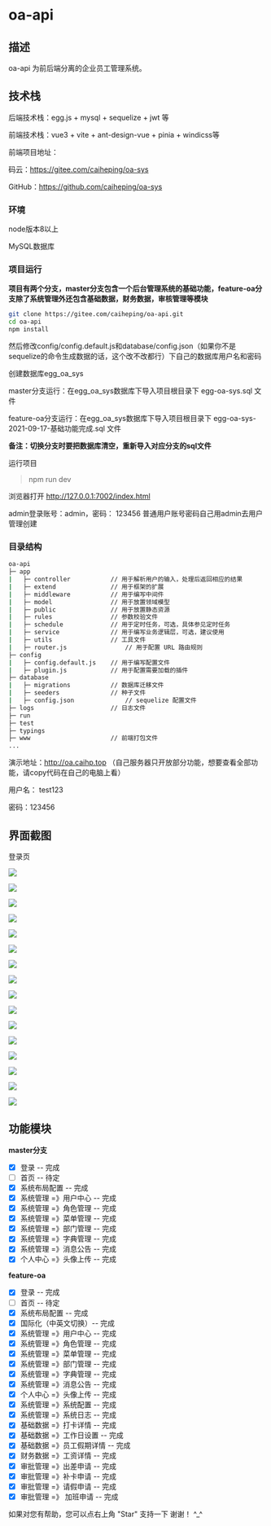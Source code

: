 # oa-api

## 描述

oa-api 为前后端分离的企业员工管理系统。

## 技术栈

后端技术栈：egg.js + mysql + sequelize + jwt 等

前端技术栈：vue3 + vite + ant-design-vue + pinia + windicss等

前端项目地址：

码云：https://gitee.com/caiheping/oa-sys

GitHub：https://github.com/caiheping/oa-sys

### 环境

node版本8以上

MySQL数据库

### 项目运行

**项目有两个分支，master分支包含一个后台管理系统的基础功能，feature-oa分支除了系统管理外还包含基础数据，财务数据，审核管理等模块**

```bash
git clone https://gitee.com/caiheping/oa-api.git
cd oa-api
npm install
```

然后修改config/config.default.js和database/config.json（如果你不是sequelize的命令生成数据的话，这个改不改都行）下自己的数据库用户名和密码

创建数据库egg_oa_sys

master分支运行：在egg_oa_sys数据库下导入项目根目录下 egg-oa-sys.sql 文件

feature-oa分支运行：在egg_oa_sys数据库下导入项目根目录下 egg-oa-sys-2021-09-17-基础功能完成.sql 文件

**备注：切换分支时要把数据库清空，重新导入对应分支的sql文件**

运行项目

> npm run dev

浏览器打开 http://127.0.0.1:7002/index.html

admin登录账号：admin，密码： 123456
普通用户账号密码自己用admin去用户管理创建



### 目录结构

```bash
oa-api
├─ app
|	├─ controller			// 用于解析用户的输入，处理后返回相应的结果
|	├─ extend				// 用于框架的扩展
|	├─ middleware			// 用于编写中间件
|	├─ model				// 用于放置领域模型
|	├─ public				// 用于放置静态资源
|	├─ rules				// 参数校验文件
|	├─ schedule				// 用于定时任务，可选，具体参见定时任务
|	├─ service				// 用于编写业务逻辑层，可选，建议使用
|	├─ utils				// 工具文件
|	├─ router.js				// 用于配置 URL 路由规则
├─ config
|	├─ config.default.js	// 用于编写配置文件
|	├─ plugin.js			// 用于配置需要加载的插件
├─ database
|	├─ migrations			// 数据库迁移文件
|	├─ seeders				// 种子文件
|	├─ config.json				// sequelize 配置文件
├─ logs						// 日志文件
├─ run
├─ test
├─ typings
├─ www						// 前端打包文件
...
```

演示地址：http://oa.caihp.top （自己服务器只开放部分功能，想要查看全部功能，请copy代码在自己的电脑上看）

用户名： test123

密码：123456



## 界面截图

登录页

![](http://cdn.caihp.top/oa-sys/other/login.png)

![](http://cdn.caihp.top/oa-sys/other/dept.png)

![](http://cdn.caihp.top/oa-sys/other/dit.png)

![](http://cdn.caihp.top/oa-sys/other/lockIn.png)

![](http://cdn.caihp.top/oa-sys/other/log.png)

![](http://cdn.caihp.top/oa-sys/other/makeUpCard.png)

![](http://cdn.caihp.top/oa-sys/other/menu.png)

![](http://cdn.caihp.top/oa-sys/other/notice.png)

![](http://cdn.caihp.top/oa-sys/other/role.png)

![](http://cdn.caihp.top/oa-sys/other/salary.png)

![](http://cdn.caihp.top/oa-sys/other/sysSetting.png)

![](http://cdn.caihp.top/oa-sys/other/setting.png)

![](http://cdn.caihp.top/oa-sys/other/userInfo.png)

![](http://cdn.caihp.top/oa-sys/other/user.png)

![](http://cdn.caihp.top/oa-sys/other/workOverTime.png)

![](http://cdn.caihp.top/oa-sys/other/workingDaySetting.png)



## 功能模块

**master分支**

- [x] 登录 -- 完成
- [ ] 首页 -- 待定
- [x] 系统布局配置 -- 完成
- [x] 系统管理 =》用户中心 -- 完成
- [x] 系统管理 =》角色管理 -- 完成
- [x] 系统管理 =》菜单管理 -- 完成
- [x] 系统管理 =》部门管理 -- 完成
- [x] 系统管理 =》字典管理 -- 完成
- [x] 系统管理 =》消息公告 -- 完成
- [x] 个人中心 =》头像上传 -- 完成

**feature-oa**

- [x] 登录 -- 完成
- [ ] 首页 -- 待定
- [x] 系统布局配置 -- 完成
- [x] 国际化（中英文切换）-- 完成
- [x] 系统管理 =》用户中心 -- 完成
- [x] 系统管理 =》角色管理 -- 完成
- [x] 系统管理 =》菜单管理 -- 完成
- [x] 系统管理 =》部门管理 -- 完成
- [x] 系统管理 =》字典管理 -- 完成
- [x] 系统管理 =》消息公告 -- 完成
- [x] 个人中心 =》头像上传 -- 完成
- [x] 系统管理 =》系统配置 -- 完成
- [x] 系统管理 =》系统日志 -- 完成
- [x] 基础数据 =》打卡详情 -- 完成
- [x] 基础数据 =》工作日设置 -- 完成
- [x] 基础数据 =》员工假期详情 -- 完成
- [x] 财务数据 =》工资详情 -- 完成
- [x] 审批管理 =》出差申请 -- 完成
- [x] 审批管理 =》补卡申请 -- 完成
- [x] 审批管理 =》请假申请 -- 完成
- [x] 审批管理 =》 加班申请 -- 完成

如果对您有帮助，您可以点右上角 "Star" 支持一下 谢谢！ ^_^